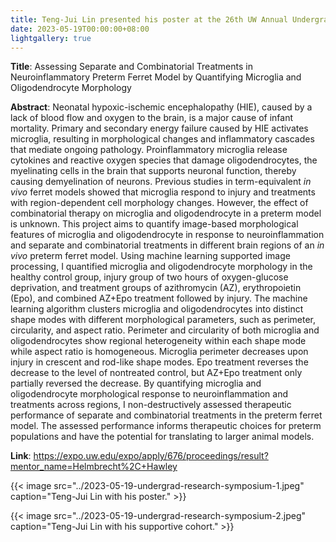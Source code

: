 ```yaml
---
title: Teng-Jui Lin presented his poster at the 26th UW Annual Undergraduate Research Symposium.
date: 2023-05-19T00:00:00+08:00
lightgallery: true
---
```


**Title**: Assessing Separate and Combinatorial Treatments in Neuroinflammatory Preterm Ferret Model by Quantifying Microglia and Oligodendrocyte Morphology

**Abstract**: Neonatal hypoxic-ischemic encephalopathy (HIE), caused by a lack of blood flow and oxygen to the brain, is a major cause of infant mortality. Primary and secondary energy failure caused by HIE activates microglia, resulting in morphological changes and inflammatory cascades that mediate ongoing pathology. Proinflammatory microglia release cytokines and reactive oxygen species that damage oligodendrocytes, the myelinating cells in the brain that supports neuronal function, thereby causing demyelination of neurons. Previous studies in term-equivalent *in vivo* ferret models showed that microglia respond to injury and treatments with region-dependent cell morphology changes. However, the effect of combinatorial therapy on microglia and oligodendrocyte in a preterm model is unknown. This project aims to quantify image-based morphological features of microglia and oligodendrocyte in response to neuroinflammation and separate and combinatorial treatments in different brain regions of an *in vivo* preterm ferret model. Using machine learning supported image processing, I quantified microglia and oligodendrocyte morphology in the healthy control group, injury group of two hours of oxygen-glucose deprivation, and treatment groups of azithromycin (AZ), erythropoietin (Epo), and combined AZ+Epo treatment followed by injury. The machine learning algorithm clusters microglia and oligodendrocytes into distinct shape modes with different morphological parameters, such as perimeter, circularity, and aspect ratio. Perimeter and circularity of both microglia and oligodendrocytes show regional heterogeneity within each shape mode while aspect ratio is homogeneous. Microglia perimeter decreases upon injury in crescent and rod-like shape modes. Epo treatment reverses the decrease to the level of nontreated control, but AZ+Epo treatment only partially reversed the decrease. By quantifying microglia and oligodendrocyte morphological response to neuroinflammation and treatments across regions, I non-destructively assessed therapeutic performance of separate and combinatorial treatments in the preterm ferret model. The assessed performance informs therapeutic choices for preterm populations and have the potential for translating to larger animal models.

**Link**: https://expo.uw.edu/expo/apply/676/proceedings/result?mentor_name=Helmbrecht%2C+Hawley

{{< image src="../2023-05-19-undergrad-research-symposium-1.jpeg" caption="Teng-Jui Lin with his poster." >}}

{{< image src="../2023-05-19-undergrad-research-symposium-2.jpeg" caption="Teng-Jui Lin with his supportive cohort." >}}
